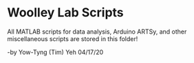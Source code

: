 # Woolley Lab Scripts
 
All MATLAB scripts for data analysis, Arduino ARTSy, and other miscellaneous scripts are stored in this folder!

-by Yow-Tyng (Tim) Yeh 04/17/20